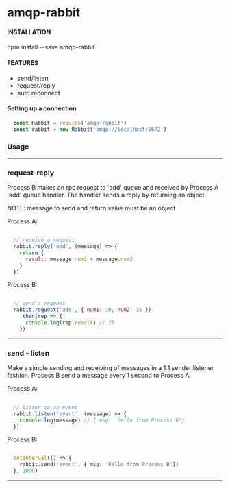 # amqp-rabbit

#### INSTALLATION

npm install --save amqp-rabbit

#### FEATURES
* send/listen
* request/reply
* auto reconnect

#### Setting up a connection

``` javascript
  const Rabbit = require('amqp-rabbit')
  const rabbit = new Rabbit('amqp://localhost:5672')
```

### Usage
---

### request-reply
Process B makes an rpc request to 'add' queue and received by Process A 'add' queue handler. The handler sends a reply by returning an object.

NOTE: message to send and return value must be an object

Process A:
```javascript

  // receive a request
  rabbit.reply('add', (message) => {
    return {
      result: message.num1 + message.num2
    }
  })

```

Process B:
```javascript

  // send a request
  rabbit.request('add', { num1: 10, num2: 15 })
    .then(rep => {
      console.log(rep.result) // 25
    })

```
---
### send - listen
Make a simple sending and receiving of messages in a 1:1 sender:listener fashion. Process B send a message every 1 second to Process A.

Process A:
```javascript
  
  // listen to an event
  rabbit.listen('event', (message) => {
    console.log(message) // { msg: 'hello from Process B'}
  })

```

Process B:

```javascript

  setInterval(() => {
    rabbit.send('event', { msg: 'hello from Process B'})
  }, 1000)
```
---
